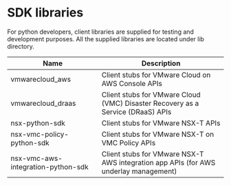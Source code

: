 # SDK libraries

For python developers, client libraries are supplied for testing and development purposes. All the supplied libraries are located under lib directory.

Name                                | Description
------------------------------------| -------------
vmwarecloud_aws                     | Client stubs for VMware Cloud on AWS Console APIs
vmwarecloud_draas                   | Client stubs for VMware Cloud (VMC) Disaster Recovery as a Service (DRaaS) APIs
nsx-python-sdk                      | Client stubs for VMware NSX-T APIs
nsx-vmc-policy-python-sdk           | Client stubs for VMware NSX-T on VMC Policy APIs
nsx-vmc-aws-integration-python-sdk  | Client stubs for VMware NSX-T AWS integration app APIs (for AWS underlay management)
